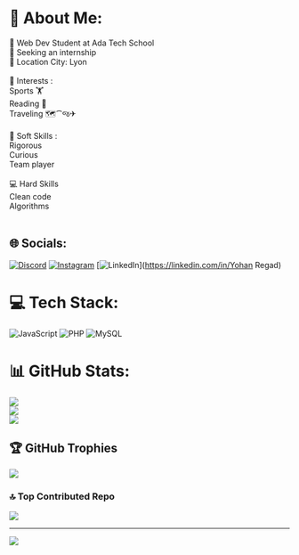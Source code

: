 # 💫 About Me:
👾 Web Dev Student at Ada Tech School<br>💼 Seeking an internship<br>🌃 Location City: Lyon<br><br>🌟 Interests :<br>Sports 🏋️<br>Reading 📖<br>Traveling 🗺️⁀જ✈︎<br><br>🧠 Soft Skills :<br>Rigorous<br>Curious<br>Team player<br><br>💻 Hard Skills<br>Clean code<br>Algorithms<br><br>


## 🌐 Socials:
[![Discord](https://img.shields.io/badge/Discord-%237289DA.svg?logo=discord&logoColor=white)](https://discord.gg/paradoxx2929) [![Instagram](https://img.shields.io/badge/Instagram-%23E4405F.svg?logo=Instagram&logoColor=white)](https://instagram.com/yohanfmr) [![LinkedIn](https://img.shields.io/badge/LinkedIn-%230077B5.svg?logo=linkedin&logoColor=white)](https://linkedin.com/in/Yohan Regad) 

# 💻 Tech Stack:
![JavaScript](https://img.shields.io/badge/javascript-%23323330.svg?style=plastic&logo=javascript&logoColor=%23F7DF1E) ![PHP](https://img.shields.io/badge/php-%23777BB4.svg?style=plastic&logo=php&logoColor=white) ![MySQL](https://img.shields.io/badge/mysql-4479A1.svg?style=plastic&logo=mysql&logoColor=white)
# 📊 GitHub Stats:
![](https://github-readme-stats.vercel.app/api?username=YohReg10&theme=midnight-purple&hide_border=false&include_all_commits=false&count_private=false)<br/>
![](https://github-readme-streak-stats.herokuapp.com/?user=YohReg10&theme=midnight-purple&hide_border=false)<br/>
![](https://github-readme-stats.vercel.app/api/top-langs/?username=YohReg10&theme=midnight-purple&hide_border=false&include_all_commits=false&count_private=false&layout=compact)

## 🏆 GitHub Trophies
![](https://github-profile-trophy.vercel.app/?username=YohReg10&theme=radical&no-frame=false&no-bg=true&margin-w=4)

### 🔝 Top Contributed Repo
![](https://github-contributor-stats.vercel.app/api?username=YohReg10&limit=5&theme=monokai&combine_all_yearly_contributions=true)

---
[![](https://visitcount.itsvg.in/api?id=YohReg10&icon=6&color=6)](https://visitcount.itsvg.in)

<!-- Proudly created with GPRM ( https://gprm.itsvg.in ) -->
